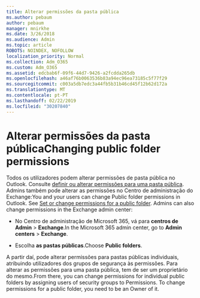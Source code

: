 ```yaml
---
title: Alterar permissões da pasta pública
ms.author: pebaum
author: pebaum
manager: mnirkhe
ms.date: 3/26/2018
ms.audience: Admin
ms.topic: article
ROBOTS: NOINDEX, NOFOLLOW
localization_priority: Normal
ms.collection: Adm_O365
ms.custom: Adm_O365
ms.assetid: edcbab6f-09f6-44d7-9426-a2fcdda265db
ms.openlocfilehash: a46af76b0063536b83a94ec96ea73185c5f77f29
ms.sourcegitcommit: c003a5db7edc3a44fb5b31b46cd45f12b62d172a
ms.translationtype: MT
ms.contentlocale: pt-PT
ms.lasthandoff: 02/22/2019
ms.locfileid: "30207840"
---
```

# <a name="changing-public-folder-permissions"></a><span data-ttu-id="447e0-102">Alterar permissões da pasta pública</span><span class="sxs-lookup"><span data-stu-id="447e0-102">Changing public folder permissions</span></span>

<span data-ttu-id="447e0-p101">Todos os utilizadores podem alterar permissões de pasta pública no Outlook. Consulte [definir ou alterar permissões para uma pasta pública](https://support.office.com/article/set-or-change-permissions-for-a-public-folder-b2e0440c-7873-48ec-9ff2-b1a20b723005). Admins também pode alterar as permissões no Centro de administração do Exchange:</span><span class="sxs-lookup"><span data-stu-id="447e0-p101">You and your users can change Public folder permissions in Outlook. See [Set or change permissions for a public folder](https://support.office.com/article/set-or-change-permissions-for-a-public-folder-b2e0440c-7873-48ec-9ff2-b1a20b723005). Admins can also change permissions in the Exchange admin center:</span></span>
  
- <span data-ttu-id="447e0-106">No Centro de administração de Microsoft 365, vá para **centros de Admin** \> **Exchange**.</span><span class="sxs-lookup"><span data-stu-id="447e0-106">In the Microsoft 365 admin center, go to **Admin centers** \> **Exchange**.</span></span>
    
- <span data-ttu-id="447e0-107">Escolha **as pastas públicas**.</span><span class="sxs-lookup"><span data-stu-id="447e0-107">Choose **Public folders**.</span></span>
    
<span data-ttu-id="447e0-p102">A partir daí, pode alterar permissões para pastas públicas individuais, atribuindo utilizadores dos grupos de segurança às permissões. Para alterar as permissões para uma pasta pública, tem de ser um proprietário do mesmo.</span><span class="sxs-lookup"><span data-stu-id="447e0-p102">From there, you can change permissions for individual public folders by assigning users of security groups to Permissions. To change permissions for a public folder, you need to be an Owner of it.</span></span>
  

